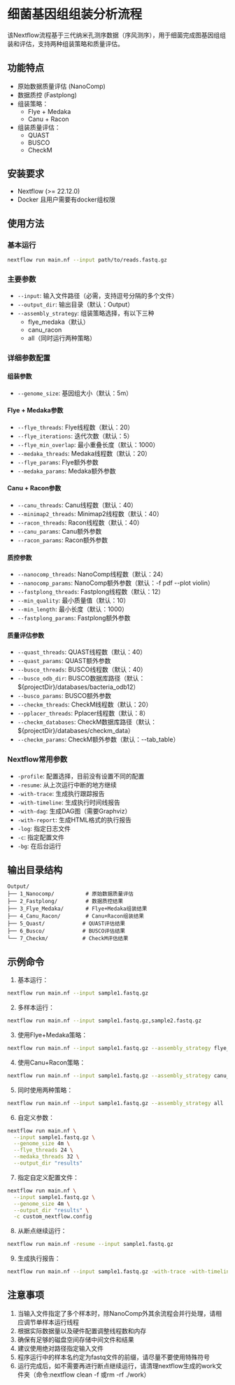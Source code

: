 # 细菌基因组组装分析流程

该Nextflow流程基于三代纳米孔测序数据（序风测序），用于细菌完成图基因组组装和评估，支持两种组装策略和质量评估。

## 功能特点

- 原始数据质量评估 (NanoComp)
- 数据质控 (Fastplong)
- 组装策略：
  - Flye + Medaka
  - Canu + Racon
- 组装质量评估：
  - QUAST
  - BUSCO
  - CheckM

## 安装要求

- Nextflow (>= 22.12.0)
- Docker 且用户需要有docker组权限

## 使用方法

### 基本运行

```bash
nextflow run main.nf --input path/to/reads.fastq.gz
```

### 主要参数

- `--input`: 输入文件路径（必需，支持逗号分隔的多个文件）
- `--output_dir`: 输出目录（默认：Output）
- `--assembly_strategy`: 组装策略选择，有以下三种
  - flye_medaka（默认）
  - canu_racon
  - all（同时运行两种策略）

### 详细参数配置

#### 组装参数
- `--genome_size`: 基因组大小（默认：5m）

#### Flye + Medaka参数
- `--flye_threads`: Flye线程数（默认：20）
- `--flye_iterations`: 迭代次数（默认：5）
- `--flye_min_overlap`: 最小重叠长度（默认：1000）
- `--medaka_threads`: Medaka线程数（默认：20）
- `--flye_params`: Flye额外参数
- `--medaka_params`: Medaka额外参数

#### Canu + Racon参数
- `--canu_threads`: Canu线程数（默认：40）
- `--minimap2_threads`: Minimap2线程数（默认：40）
- `--racon_threads`: Racon线程数（默认：40）
- `--canu_params`: Canu额外参数
- `--racon_params`: Racon额外参数

#### 质控参数
- `--nanocomp_threads`: NanoComp线程数（默认：24）
- `--nanocomp_params`: NanoComp额外参数（默认：-f pdf --plot violin）
- `--fastplong_threads`: Fastplong线程数（默认：12）
- `--min_quality`: 最小质量值（默认：10）
- `--min_length`: 最小长度（默认：1000）
- `--fastplong_params`: Fastplong额外参数

#### 质量评估参数
- `--quast_threads`: QUAST线程数（默认：40）
- `--quast_params`: QUAST额外参数
- `--busco_threads`: BUSCO线程数（默认：40）
- `--busco_odb_dir`: BUSCO数据库路径（默认：${projectDir}/databases/bacteria_odb12）
- `--busco_params`: BUSCO额外参数
- `--checkm_threads`: CheckM线程数（默认：20）
- `--pplacer_threads`: Pplacer线程数（默认：8）
- `--checkm_databases`: CheckM数据库路径（默认：${projectDir}/databases/checkm_data）
- `--checkm_params`: CheckM额外参数（默认：--tab_table）

### Nextflow常用参数
- `-profile`: 配置选择，目前没有设置不同的配置
- `-resume`: 从上次运行中断的地方继续
- `-with-trace`: 生成执行跟踪报告
- `-with-timeline`: 生成执行时间线报告
- `-with-dag`: 生成DAG图（需要Graphviz）
- `-with-report`: 生成HTML格式的执行报告
- `-log`: 指定日志文件
- `-c`: 指定配置文件
- `-bg`: 在后台运行

## 输出目录结构

```
Output/
├── 1_Nanocomp/          # 原始数据质量评估
├── 2_Fastplong/         # 数据质控结果
├── 3_Flye_Medaka/       # Flye+Medaka组装结果
├── 4_Canu_Racon/        # Canu+Racon组装结果
├── 5_Quast/            # QUAST评估结果
├── 6_Busco/            # BUSCO评估结果
└── 7_Checkm/           # CheckM评估结果
```

## 示例命令

1. 基本运行：
```bash
nextflow run main.nf --input sample1.fastq.gz
```

2. 多样本运行：
```bash
nextflow run main.nf --input sample1.fastq.gz,sample2.fastq.gz
```

3. 使用Flye+Medaka策略：
```bash
nextflow run main.nf --input sample1.fastq.gz --assembly_strategy flye_medaka
```

4. 使用Canu+Racon策略：
```bash
nextflow run main.nf --input sample1.fastq.gz --assembly_strategy canu_racon
```

5. 同时使用两种策略：
```bash
nextflow run main.nf --input sample1.fastq.gz --assembly_strategy all
```

6. 自定义参数：
```bash
nextflow run main.nf \
  --input sample1.fastq.gz \
  --genome_size 4m \
  --flye_threads 24 \
  --medaka_threads 32 \
  --output_dir "results"
```

7. 指定自定义配置文件：
```bash
nextflow run main.nf \
  --input sample1.fastq.gz \
  --genome_size 4m \
  --output_dir "results" \
  -c custom_nextflow.config
```

8. 从断点继续运行：
```bash
nextflow run main.nf -resume --input sample1.fastq.gz
```

9. 生成执行报告：
```bash
nextflow run main.nf --input sample1.fastq.gz -with-trace -with-timeline -with-dag
```

## 注意事项

1. 当输入文件指定了多个样本时，除NanoComp外其余流程会并行处理，请相应调节单样本运行线程
2. 根据实际数据量以及硬件配置调整线程数和内存
3. 确保有足够的磁盘空间存储中间文件和结果
4. 建议使用绝对路径指定输入文件
5. 程序运行中的样本名约定为fastq文件的前缀，请尽量不要使用特殊符号
6. 运行完成后，如不需要再进行断点继续运行，请清理nextflow生成的work文件夹（命令:nextflow clean -f 或rm -rf ./work）
